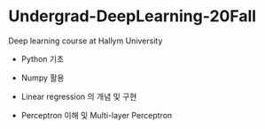 # Undergrad-DeepLearning-20Fall
Deep learning course at Hallym University

* Python 기초
* Numpy 활용

* Linear regression 의 개념 및 구현 
* Perceptron 이해 및 Multi-layer Perceptron

